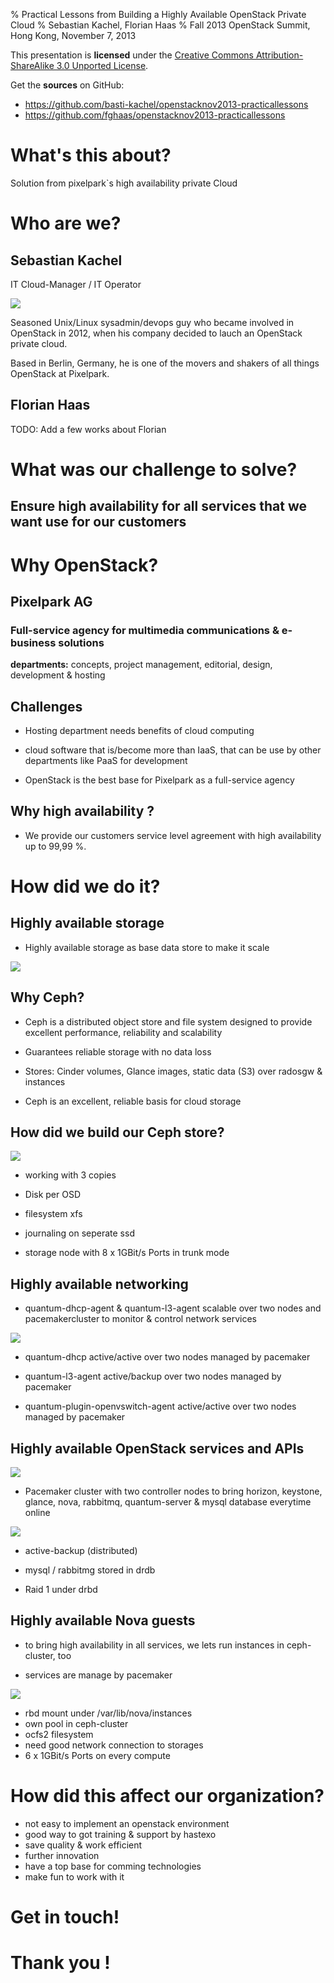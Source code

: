% Practical Lessons from Building a Highly Available OpenStack Private Cloud
% Sebastian Kachel, Florian Haas
% Fall 2013 OpenStack Summit, Hong Kong, November 7, 2013

This presentation is **licensed** under the
[Creative Commons Attribution-ShareAlike 3.0 Unported License](http://creativecommons.org/licenses/by-sa/3.0/).

Get the **sources** on GitHub:

* <https://github.com/basti-kachel/openstacknov2013-practicallessons>
* <https://github.com/fghaas/openstacknov2013-practicallessons>

# What's this about?

Solution from pixelpark`s high availability private Cloud 

# Who are we?

## Sebastian Kachel 
	
IT Cloud-Manager / IT Operator

![](img/logo-pixelpark.png)

Seasoned Unix/Linux sysadmin/devops guy who became involved in
OpenStack in 2012, when his company decided to lauch an OpenStack
private cloud. 

Based in Berlin, Germany, he is one of the movers and shakers of all
things OpenStack at Pixelpark.

	
## Florian Haas

TODO: Add a few works about Florian

# What was our challenge to solve?

## Ensure high availability for all services that we want use for our customers

# Why OpenStack?

## Pixelpark AG 
	
### Full-service agency for multimedia communications & e-business solutions
	
**departments:** concepts, project management, editorial, design,
  development & hosting

## Challenges

* Hosting department needs benefits of cloud computing
  
* cloud software that is/become more than IaaS, that can be use by
  other departments like PaaS for development

* OpenStack is the best base for Pixelpark as a full-service agency

## Why high availability ?

* We provide our customers service level agreement with high
  availability up to 99,99 %.

# How did we do it?

## Highly available storage

* Highly available storage as base data store to make it scale

![](img/logo-ceph.png)

## Why Ceph?

* Ceph is a distributed object store and file system designed to
  provide excellent performance, reliability and scalability

* Guarantees reliable storage with no data loss

* Stores: Cinder volumes, Glance images, static data (S3) over radosgw
  & instances

* Ceph is an excellent, reliable basis for cloud storage

## How did we build our Ceph store?

![](img/ha-storage.png)

* working with 3 copies

* Disk per OSD

* filesystem xfs
 
* journaling on seperate ssd
 
* storage node with 8 x 1GBit/s Ports in trunk mode

## Highly available networking

* quantum-dhcp-agent & quantum-l3-agent scalable over two nodes and pacemakercluster
  to monitor & control network services
  
![](img/ha-network.png)
  
* quantum-dhcp active/active over two nodes managed by pacemaker

* quantum-l3-agent active/backup over two nodes managed by pacemaker

* quantum-plugin-openvswitch-agent active/active over two nodes managed by pacemaker


## Highly available OpenStack services and APIs

![](img/logo-pacemaker.svg)

* Pacemaker cluster with two controller nodes to bring horizon,
  keystone, glance, nova, rabbitmq, quantum-server & mysql database
  everytime online
  
![](img/ha-controller.png)

* active-backup (distributed)

* mysql / rabbitmg stored in drdb 

* Raid 1 under drbd


## Highly available Nova guests

* to bring high availability in all services, we lets run instances in
  ceph-cluster, too
  
* services are manage by pacemaker  

![](img/ha-compute.png)


* rbd mount under /var/lib/nova/instances
* own pool in ceph-cluster 
* ocfs2 filesystem 
* need good network connection to storages
* 6 x 1GBit/s Ports on every compute

# How did this affect our organization?

* not easy to implement an openstack environment 
* good way to got training & support by hastexo 
* save quality & work efficient
* further innovation
* have a top base for comming technologies
* make fun to work with it


# Get in touch!


# Thank you !
